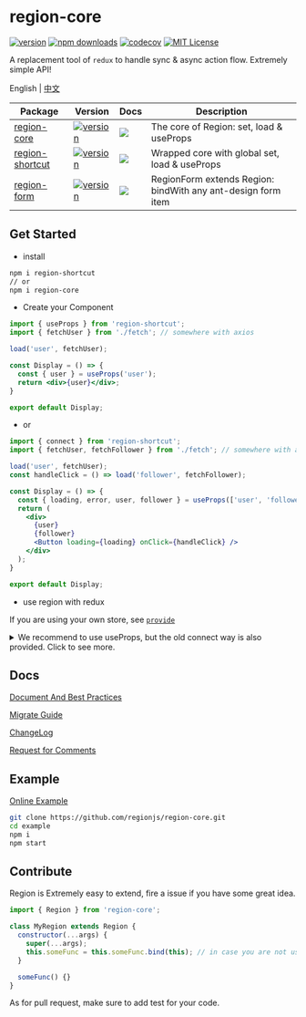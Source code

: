# region-core

[![version](https://img.shields.io/npm/v/region-core.svg?style=flat-square)](http://npm.im/region-core)
[![npm downloads](https://img.shields.io/npm/dm/region-core.svg?style=flat-square)](https://www.npmjs.com/package/region-core)
[![codecov](https://codecov.io/gh/regionjs/region-core/branch/develop/graph/badge.svg)](https://codecov.io/gh/regionjs/region-core)
[![MIT License](https://img.shields.io/npm/l/region-core.svg?style=flat-square)](http://opensource.org/licenses/MIT)

A replacement tool of `redux` to handle sync & async action flow. Extremely simple API!

English | [中文](https://github.com/regionjs/region-core/blob/master/docs/README-zh_CN.md)

| Package | Version | Docs | Description |
| --- | --- | --- | --- |
| [region-core](https://github.com/regionjs/region-core) | [![version](https://img.shields.io/npm/v/region-core.svg?style=flat-square)](http://npm.im/region-core) | [![](https://img.shields.io/badge/API-markdown-blue.svg?style=flat-square)](https://github.com/regionjs/region-core/blob/master/docs/Document.md) | The core of Region: set, load & useProps |
| [region-shortcut](https://github.com/regionjs/region-shortcut) | [![version](https://img.shields.io/npm/v/region-shortcut.svg?style=flat-square)](http://npm.im/region-shortcut) | [![](https://img.shields.io/badge/API-markdown-blue.svg?style=flat-square)](https://github.com/regionjs/region-shortcut/blob/master/README.md) | Wrapped core with global set, load & useProps |
| [region-form](https://github.com/regionjs/region-form) | [![version](https://img.shields.io/npm/v/region-form.svg?style=flat-square)](http://npm.im/region-form) | [![](https://img.shields.io/badge/API-markdown-blue.svg?style=flat-square)](https://github.com/regionjs/region-form/blob/master/README.md) | RegionForm extends Region: bindWith any ant-design form item |

## Get Started

- install

```bash
npm i region-shortcut
// or
npm i region-core
```

- Create your Component

```jsx harmony
import { useProps } from 'region-shortcut';
import { fetchUser } from './fetch'; // somewhere with axios

load('user', fetchUser);

const Display = () => {
  const { user } = useProps('user');
  return <div>{user}</div>;
}

export default Display;
```

- or

```jsx harmony
import { connect } from 'region-shortcut';
import { fetchUser, fetchFollower } from './fetch'; // somewhere with axios

load('user', fetchUser);
const handleClick = () => load('follower', fetchFollower);

const Display = () => {
  const { loading, error, user, follower } = useProps(['user', 'follower']);
  return (
    <div>
      {user}
      {follower}
      <Button loading={loading} onClick={handleClick} />
    </div>
  );
}

export default Display;
```

- use region with redux

If you are using your own store, see [`provide`](https://github.com/regionjs/region-core/blob/master/docs/PrivateAPI.md#provide)

<details>
  <summary>
    We recommend to use useProps, but the old connect way is also provided.
    Click to see more.
  </summary>

- Create your Component

```jsx harmony
import { connect } from 'region-shortcut';

const Display = ({ user }) => <div>{user}</div>

export default connect('user')(Display);
```

- or

```jsx harmony
import { connect } from 'region-shortcut';

const Display = ({ loading, error, user, follower }) => (
  <div>
    {user}
    {follower}
    <Button loading={loading} onClick={handleClick} />
  </div>
);

export default connect(['user', 'follower'])(Display);
```
</details>

## Docs

[Document And Best Practices](https://github.com/regionjs/region-core/blob/master/docs/Document.md)

[Migrate Guide](https://github.com/regionjs/region-core/blob/master/docs/Migrate.md)

[ChangeLog](https://github.com/regionjs/region-core/blob/master/docs/CHANGELOG.md)

[Request for Comments](https://github.com/regionjs/rfcs/issues)

## Example

[Online Example](https://regionjs.github.io/region-core/)

```bash
git clone https://github.com/regionjs/region-core.git
cd example
npm i
npm start
```

## Contribute

Region is Extremely easy to extend, fire a issue if you have some great idea.

```javascript
import { Region } from 'region-core';

class MyRegion extends Region {
  constructor(...args) {
    super(...args);
    this.someFunc = this.someFunc.bind(this); // in case you are not using class field
  }

  someFunc() {}
}
```

As for pull request, make sure to add test for your code.
